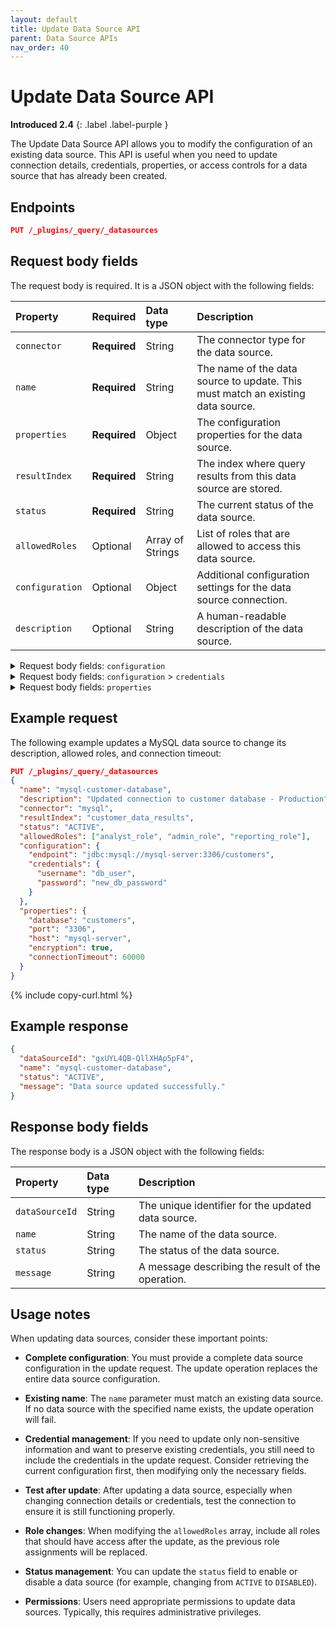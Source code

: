 ```yaml
---
layout: default
title: Update Data Source API
parent: Data Source APIs
nav_order: 40
---
```


# Update Data Source API
**Introduced 2.4**
{: .label .label-purple }

The Update Data Source API allows you to modify the configuration of an existing data source. This API is useful when you need to update connection details, credentials, properties, or access controls for a data source that has already been created.

<!-- spec_insert_start
api: query.datasources_update
component: endpoints
-->
## Endpoints
```json
PUT /_plugins/_query/_datasources
```
<!-- spec_insert_end -->

## Request body fields

The request body is required. It is a JSON object with the following fields:

| Property | Required | Data type | Description |
| :--- | :--- | :--- | :--- |
| `connector` | **Required** | String | The connector type for the data source. |
| `name` | **Required** | String | The name of the data source to update. This must match an existing data source. |
| `properties` | **Required** | Object | The configuration properties for the data source. |
| `resultIndex` | **Required** | String | The index where query results from this data source are stored. |
| `status` | **Required** | String | The current status of the data source. |
| `allowedRoles` | Optional | Array of Strings | List of roles that are allowed to access this data source. |
| `configuration` | Optional | Object | Additional configuration settings for the data source connection. |
| `description` | Optional | String | A human-readable description of the data source. |

<details markdown="block">
  <summary>
    Request body fields: <code>configuration</code>
  </summary>
  {: .text-delta }

`configuration` is a JSON object with the following fields:

| Property | Required | Data type | Description |
| :--- | :--- | :--- | :--- |
| `credentials` | **Required** | Object | Authentication credentials for the data source. |
| `endpoint` | **Required** | String | The connection endpoint for the data source. |

</details>

<details markdown="block">
  <summary>
    Request body fields: <code>configuration</code> > <code>credentials</code>
  </summary>
  {: .text-delta }

`credentials` is a JSON object with the following fields:

| Property | Required | Data type | Description |
| :--- | :--- | :--- | :--- |
| `username` | **Required** | String | The username for authentication. |
| `password` | **Required** | String | The password for authentication. |

</details>

<details markdown="block">
  <summary>
    Request body fields: <code>properties</code>
  </summary>
  {: .text-delta }

The `properties` object contains fields specific to each connector type. Each connector requires different properties for establishing connections and executing queries. Refer to the specific connector documentation for details about required properties.

</details>

## Example request

The following example updates a MySQL data source to change its description, allowed roles, and connection timeout:

```json
PUT /_plugins/_query/_datasources
{
  "name": "mysql-customer-database",
  "description": "Updated connection to customer database - Production",
  "connector": "mysql",
  "resultIndex": "customer_data_results",
  "status": "ACTIVE",
  "allowedRoles": ["analyst_role", "admin_role", "reporting_role"],
  "configuration": {
    "endpoint": "jdbc:mysql://mysql-server:3306/customers",
    "credentials": {
      "username": "db_user",
      "password": "new_db_password"
    }
  },
  "properties": {
    "database": "customers",
    "port": "3306",
    "host": "mysql-server",
    "encryption": true,
    "connectionTimeout": 60000
  }
}
```
{% include copy-curl.html %}

## Example response

```json
{
  "dataSourceId": "gxUYL4QB-QllXHAp5pF4",
  "name": "mysql-customer-database",
  "status": "ACTIVE",
  "message": "Data source updated successfully."
}
```

## Response body fields

The response body is a JSON object with the following fields:

| Property | Data type | Description |
| :--- | :--- | :--- |
| `dataSourceId` | String | The unique identifier for the updated data source. |
| `name` | String | The name of the data source. |
| `status` | String | The status of the data source. |
| `message` | String | A message describing the result of the operation. |

## Usage notes

When updating data sources, consider these important points:

- **Complete configuration**: You must provide a complete data source configuration in the update request. The update operation replaces the entire data source configuration.

- **Existing name**: The `name` parameter must match an existing data source. If no data source with the specified name exists, the update operation will fail.

- **Credential management**: If you need to update only non-sensitive information and want to preserve existing credentials, you still need to include the credentials in the update request. Consider retrieving the current configuration first, then modifying only the necessary fields.

- **Test after update**: After updating a data source, especially when changing connection details or credentials, test the connection to ensure it is still functioning properly.

- **Role changes**: When modifying the `allowedRoles` array, include all roles that should have access after the update, as the previous role assignments will be replaced.

- **Status management**: You can update the `status` field to enable or disable a data source (for example, changing from `ACTIVE` to `DISABLED`).

- **Permissions**: Users need appropriate permissions to update data sources. Typically, this requires administrative privileges.